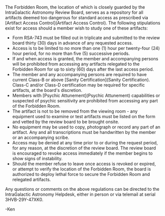 The Forbidden Room, the location of which is closely guarded by the IntraGalactic Astronomy Review Board, serves as a repository for all artifacts deemed too dangerous for standard access as prescribed via [Artifact Access Control](Artifact Access Control). The following stipulations exist for access should a member wish to study one of these artifacts:

- Form RSA-743 must be filled out in triplicate and submitted to the review board thirty (30) days in advance of any requested access.
- Access is to be limited to no more than one (1) hour per twenty-four (24) hour period, for no more than five (5) successive periods.
- If and when access is granted, the member and accompanying persons will be prohibited from accessing any artifacts relegated to the Forbidden Room for up to sixty (60) days after the last access period. 
- The member and any accompanying persons are required to have current Class-B or above [Sanity Certification](Sanity Certification). Class-C and/or Class-D certification may be required for specific artifacts, at the board's discretion.
- Members with [Psychic Attunement](Psychic Attunement) capabilities or suspected of psychic sensitivity are prohibited from accessing any part of the Forbidden Room. 
- The artifact is not to be removed from the viewing room - any equipment used to examine or test artifacts must be listed on the form and vetted by the review board to be brought onsite.
- No equipment may be used to copy, photograph or record any part of an artifact. Any and all transcriptions must be handwritten by the member or an accompanying scribe.
- Access may be denied at any time prior to or during the request period, for any reason, at the discretion of the review board. The review board is encouraged to revoke access immediately if the member begins to show signs of instability.
- Should the member refuse to leave once access is revoked or expired, or attempt to verify the location of the Forbidden Room, the board is authorized to deploy lethal force to secure the Forbidden Room and relegated artifacts.

Any questions or comments on the above regulations can be directed to the IntraGalactic Astronomy Helpdesk, either in person or via telemail at serial 3HVB-29Y-47XK0.

-Ken